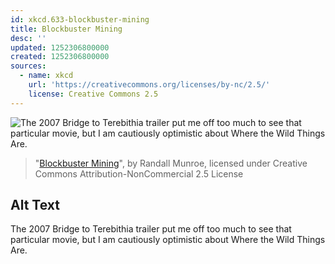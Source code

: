 ```yaml
---
id: xkcd.633-blockbuster-mining
title: Blockbuster Mining
desc: ''
updated: 1252306800000
created: 1252306800000
sources:
  - name: xkcd
    url: 'https://creativecommons.org/licenses/by-nc/2.5/'
    license: Creative Commons 2.5
---
```

![The 2007 Bridge to Terebithia trailer put me off too much to see that particular movie, but I am cautiously optimistic about Where the Wild Things Are.](https://imgs.xkcd.com/comics/blockbuster_mining.png)
> "[Blockbuster Mining](https://xkcd.com/633/)", by Randall Munroe, licensed under Creative Commons Attribution-NonCommercial 2.5 License

## Alt Text
The 2007 Bridge to Terebithia trailer put me off too much to see that particular movie, but I am cautiously optimistic about Where the Wild Things Are.
